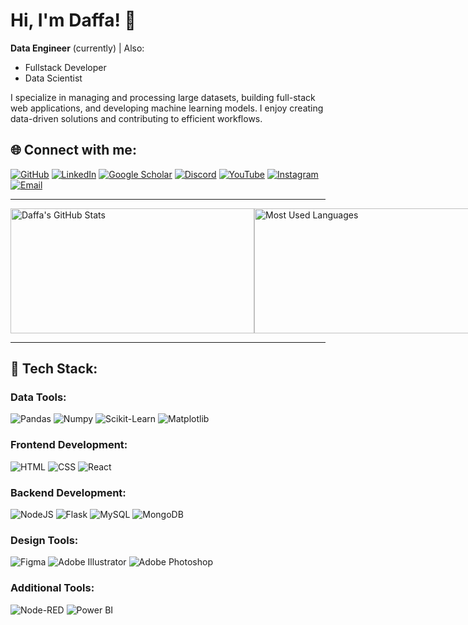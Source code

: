 # Hi, I'm Daffa! 👋  

**Data Engineer** (currently) | Also:
- Fullstack Developer  
- Data Scientist  

I specialize in managing and processing large datasets, building full-stack web applications, and developing machine learning models. I enjoy creating data-driven solutions and contributing to efficient workflows.

## 🌐 **Connect with me**:
[![GitHub](https://img.shields.io/badge/GitHub-333333?style=for-the-badge&logo=github)](https://github.com/dgashandy)
[![LinkedIn](https://img.shields.io/badge/LinkedIn-0077B5?style=for-the-badge&logo=linkedin)](https://www.linkedin.com/in/mohammad-daffa-gashandy/)
[![Google Scholar](https://img.shields.io/badge/Google%20Scholar-4285F4?style=for-the-badge&logo=google-scholar)](https://scholar.google.com/citations?id=your-google-scholar-id)
[![Discord](https://img.shields.io/badge/Discord-7289DA?style=for-the-badge&logo=discord)](https://discord.com/users/@piggyassault)
[![YouTube](https://img.shields.io/badge/YouTube-FF0000?style=for-the-badge&logo=youtube)](https://www.youtube.com/channel/UCrM1KZqDtkieb-jU1ynUTug)
[![Instagram](https://img.shields.io/badge/Instagram-E4405F?style=for-the-badge&logo=instagram)](https://www.instagram.com/dgashandy/)
[![Email](https://img.shields.io/badge/Email-D14836?style=for-the-badge&logo=gmail)](mailto:dgashandy@gmail.com)

---

<div style="display: flex;">
  <img src="https://github-readme-stats.vercel.app/api?username=dgashandy&show_icons=true&theme=radical" alt="Daffa's GitHub Stats" style="width: 390; height: 200">
  <img src="https://github-readme-stats.vercel.app/api/top-langs/?username=dgashandy&layout=compact&theme=radical" alt="Most Used Languages" style="width: 390; height: 200;">
</div>

---

## 🌟 **Tech Stack**:

### Data Tools:
![Pandas](https://img.shields.io/badge/-Pandas-150458?style=flat&logo=pandas)
![Numpy](https://img.shields.io/badge/-Numpy-013243?style=flat&logo=numpy)
![Scikit-Learn](https://img.shields.io/badge/-ScikitLearn-F7931E?style=flat&logo=scikit-learn)
![Matplotlib](https://img.shields.io/badge/-Matplotlib-334FAA?style=flat&logo=matplotlib)

### Frontend Development:
![HTML](https://img.shields.io/badge/-HTML-E34F26?style=flat&logo=html5)
![CSS](https://img.shields.io/badge/-CSS-1572B6?style=flat&logo=css3)
![React](https://img.shields.io/badge/-React-61DAFB?style=flat&logo=react)

### Backend Development:
![NodeJS](https://img.shields.io/badge/-NodeJS-339933?style=flat&logo=node.js)
![Flask](https://img.shields.io/badge/-Flask-000000?style=flat&logo=flask)
![MySQL](https://img.shields.io/badge/-MySQL-4479A1?style=flat&logo=mysql)
![MongoDB](https://img.shields.io/badge/-MongoDB-47A248?style=flat&logo=mongodb)

### Design Tools:
![Figma](https://img.shields.io/badge/-Figma-F24E1E?style=flat&logo=figma)
![Adobe Illustrator](https://img.shields.io/badge/-Adobe%20Illustrator-FF9A00?style=flat&logo=adobe-illustrator)
![Adobe Photoshop](https://img.shields.io/badge/-Adobe%20Photoshop-31A8FF?style=flat&logo=adobe-photoshop)

### Additional Tools:
![Node-RED](https://img.shields.io/badge/-Node--RED-8F0000?style=flat&logo=nodered)
![Power BI](https://img.shields.io/badge/-Power%20BI-F2C811?style=flat&logo=powerbi)
